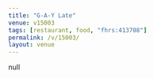 ```yaml
---
title: "G-A-Y Late"
venue: v15003
tags: [restaurant, food, "fhrs:413708"]
permalink: /v/15003/
layout: venue
---
```

null